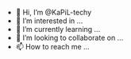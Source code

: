 - 👋 Hi, I’m @KaPiL-techy
- 👀 I’m interested in ...
- 🌱 I’m currently learning ...
- 💞️ I’m looking to collaborate on ...
- 📫 How to reach me ...

<!---
KaPiL-techy/KaPiL-techy is a ✨ special ✨ repository because its `README.md` (this file) appears on your GitHub profile.
You can click the Preview link to take a look at your changes.
--->
